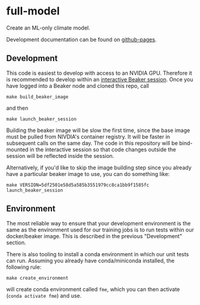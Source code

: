# full-model

Create an ML-only climate model.

Development documentation can be found on [github-pages](https://ai2cm.github.io/full-model/html/index.html).

## Development

This code is easiest to develop with access to an NVIDIA GPU. Therefore it is
recommended to develop within an [interactive Beaker session](https://beaker-docs.apps.allenai.org/start/interactive.html).
Once you have logged into a Beaker node and cloned this repo, call
```
make build_beaker_image
```
and then
```
make launch_beaker_session
```
Building the beaker image will be slow the first time, since the base
image must be pulled from NIVDIA's container registry. It will be faster in
subsequent calls on the same day. The code in this repository will be bind-mounted
in the interactive session so that code changes outside the session will be
reflected inside the session.

Alternatively, if you'd like to skip the image building step since you already
have a particular beaker image to use, you can do something like:

```
make VERSION=5df2501e58d5a585b3551979cc8ca1bb9f1585fc launch_beaker_session
```

## Environment

The most reliable way to ensure that your development environment is the same
as the environment used for our training jobs is to run tests within our
docker/beaker image. This is described in the previous "Development" section.

There is also tooling to install a conda environment in which our unit
tests can run. Assuming you already have conda/miniconda installed, the
following rule:
```
make create_environment
```
will create conda environment called `fme`, which you can then
activate (`conda activate fme`) and use.